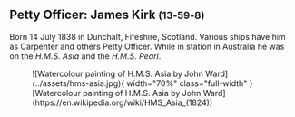 ## Petty Officer: James Kirk <small>(13‑59‑8)</small>

Born 14 July 1838 in Dunchalt, Fifeshire, Scotland. Various ships have him as Carpenter and others Petty Officer. While in station in Australia he was on the *H.M.S. Asia* and the *H.M.S. Pearl*.

<figure markdown>
  ![Watercolour painting of H.M.S. Asia by John Ward](../assets/hms-asia.jpg){ width="70%" class="full-width" }
  <figcaption markdown>[Watercolour painting of H.M.S. Asia by John Ward](https://en.wikipedia.org/wiki/HMS_Asia_(1824))</figcaption>
</figure>